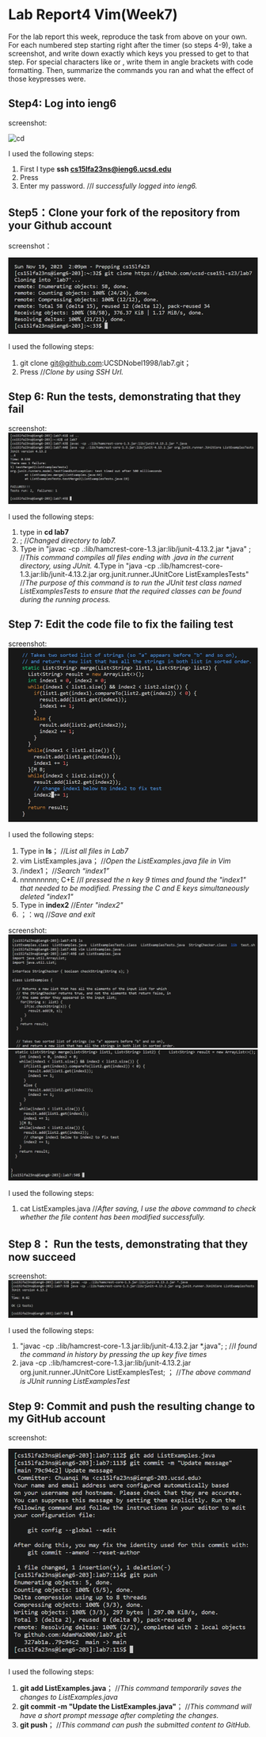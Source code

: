 # Lab Report4 Vim(Week7)

For the lab report this week, reproduce the task from above on your own. For each numbered step starting right after the timer (so steps 4-9), take a screenshot, and write down exactly which keys you pressed to get to that step. For special characters like <enter> or <tab>, write them in angle brackets with code formatting. Then, summarize the commands you ran and what the effect of those keypresses were.

## Step4: Log into ieng6

screenshot:

![cd](LabReport4(1).png)

I used the following steps: 
1. First I type **ssh cs15lfa23ns@ieng6.ucsd.edu**
2. Press <Enter>
3. Enter my password. //*I successfully logged into ieng6.*

## Step5：Clone your fork of the repository from your Github account 

screenshot：

![cd](LabReport4(2).jpg)

I used the following steps: 
1. git clone git@github.com:UCSDNobel1998/lab7.git；
2. Press <Enter> //*Clone by using SSH Url.*

## Step 6: Run the tests, demonstrating that they fail

screenshot:
![cd](LabReport4(3).jpg)

I used the following steps: 
1. type in **cd lab7**
2. <Enter>; //*Changed directory to lab7.*
3. Type in "javac -cp .:lib/hamcrest-core-1.3.jar:lib/junit-4.13.2.jar *.java<enter>" ; //*This command compiles all files ending with .java in the current directory, using JUnit.*
4.Type in "java -cp .:lib/hamcrest-core-1.3.jar:lib/junit-4.13.2.jar org.junit.runner.JUnitCore ListExamplesTests" //*The purpose of this command is to run the JUnit test class named ListExamplesTests to ensure that the required classes can be found during the running process.*

## Step 7: Edit the code file to fix the failing test

screenshot:
![cd](LabReport4(4).jpg)

I used the following steps: 
1. Type in **ls**；<Enter> //*List all files in Lab7*
2. vim ListExamples.java；<Enter> //*Open the ListExamples.java file in Vim*
3. /index1；<enter> //*Search “index1”*
4. nnnnnnnnn; C+E //*I pressed the n key 9 times and found the "index1" that needed to be modified. Pressing the C and E keys simultaneously deleted "index1"*
5. Type in **index2** //*Enter "index2"*
6. <Esc>；：wq //*Save and exit*

screenshot:
![cd](LabReport4(5).jpg)
![cd](LabReport4(6).jpg)

I used the following steps: 
1. cat ListExamples.java //*After saving, I use the above command to check whether the file content has been modified successfully.*

## Step 8： Run the tests, demonstrating that they now succeed

screenshot:
![cd](LabReport4(7).jpg)

I used the following steps: 
1. <up><up><up><up><up> <Enter> "javac -cp .:lib/hamcrest-core-1.3.jar:lib/junit-4.13.2.jar *.java"; <enter>; //*I found the command in history by pressing the up key five times*
2. java -cp .:lib/hamcrest-core-1.3.jar:lib/junit-4.13.2.jar org.junit.runner.JUnitCore ListExamplesTest; <enter>； //*The above command is JUnit running ListExamplesTest*

## Step 9: Commit and push the resulting change to my GitHub account

screenshot:

![cd](LabReport4(8).png)

I used the following steps: 
1. **git add ListExamples.java<enter>**；**<enter>** //*This command temporarily saves the changes to ListExamples.java*
2. **git commit -m "Update the ListExamples.java"**；**<enter>** //*This command will have a short prompt message after completing the changes.*
3. **git push**；**<enter>** //*This command can push the submitted content to GitHub.*
